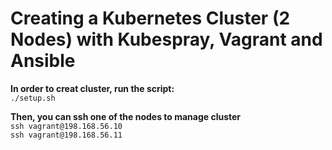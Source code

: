 # Creating a Kubernetes Cluster (2 Nodes) with Kubespray, Vagrant and Ansible

**In order to creat cluster, run the script:**  
`./setup.sh`  

**Then, you can ssh one of the nodes to manage cluster**  
`ssh vagrant@198.168.56.10`    
`ssh vagrant@198.168.56.11`   


